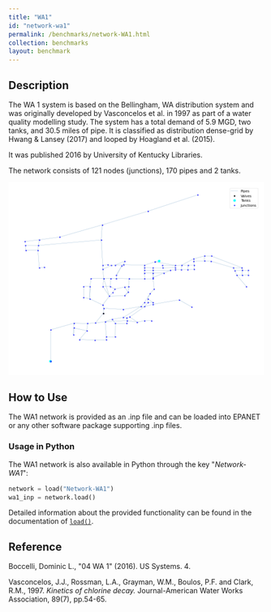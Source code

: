 ```yaml
---
title: "WA1"
id: "network-wa1"
permalink: /benchmarks/network-WA1.html
collection: benchmarks
layout: benchmark
---
```



## Description

The WA 1 system is based on the Bellingham, WA distribution system and was originally developed by Vasconcelos et al.
in 1997 as part of a water quality modelling study. The system has a total demand of 5.9 MGD, two tanks, and 30.5 miles
of pipe. It is classified as distribution dense-grid by Hwang & Lansey (2017) and looped by Hoagland et al. (2015).

It was published 2016 by University of Kentucky Libraries.

The network consists of 121 nodes (junctions), 170 pipes and 2 tanks.

<img src="../static/benchmarks/network-wa1/wa1_plot.png"/>

## How to Use

The WA1 network is provided as an .inp file and can be loaded into EPANET or any other software package
supporting .inp files.

### Usage in Python

The WA1 network is also available in Python through the key "*Network-WA1*":
```python
network = load("Network-WA1")
wa1_inp = network.load()
```

Detailed information about the provided functionality can be found in the documentation of
[`load()`](https://water-benchmark-hub.readthedocs.io/en/stable/water_benchmark_hub.networks.html#water_benchmark_hub.networks.networks.WA1.load).


## Reference

Boccelli, Dominic L., "04 WA 1" (2016). US Systems. 4.
[<i class="bi bi-link"></i>](https://uknowledge.uky.edu/wdst_us/4)

Vasconcelos, J.J., Rossman, L.A., Grayman, W.M., Boulos, P.F. and Clark, R.M., 1997. *Kinetics of chlorine decay.*
Journal-American Water Works Association, 89(7), pp.54-65.
[<i class="bi bi-link"></i>](https://doi.org/10.1002/j.1551-8833.1997.tb08259.x)
